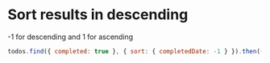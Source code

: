 # Sort results in descending

-1 for descending and 1 for ascending

```javascript
todos.find({ completed: true }, { sort: { completedDate: -1 } }).then((completedTodos) => {})
```
